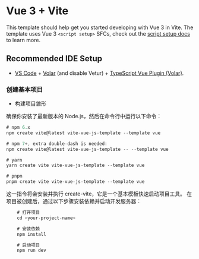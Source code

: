 # Vue 3 + Vite

This template should help get you started developing with Vue 3 in Vite. The template uses Vue 3 `<script setup>` SFCs, check out the [script setup docs](https://v3.vuejs.org/api/sfc-script-setup.html#sfc-script-setup) to learn more.

## Recommended IDE Setup

- [VS Code](https://code.visualstudio.com/) + [Volar](https://marketplace.visualstudio.com/items?itemName=Vue.volar) (and disable Vetur) + [TypeScript Vue Plugin (Volar)](https://marketplace.visualstudio.com/items?itemName=Vue.vscode-typescript-vue-plugin).


### 创建基本项目
- 构建项目雏形

确保你安装了最新版本的 Node.js，然后在命令行中运行以下命令：

```js
# npm 6.x
npm create vite@latest vite-vue-js-template --template vue

# npm 7+, extra double-dash is needed:
npm create vite@latest vite-vue-js-template -- --template vue

# yarn
yarn create vite vite-vue-js-template --template vue

# pnpm
pnpm create vite vite-vue-js-template --template vue

```

这一指令将会安装并执行 create-vite，它是一个基本模板快速启动项目工具。
在项目被创建后，通过以下步骤安装依赖并启动开发服务器：



```js
    # 打开项目
    cd <your-project-name>

    # 安装依赖
    npm install

    # 启动项目
    npm run dev
```
